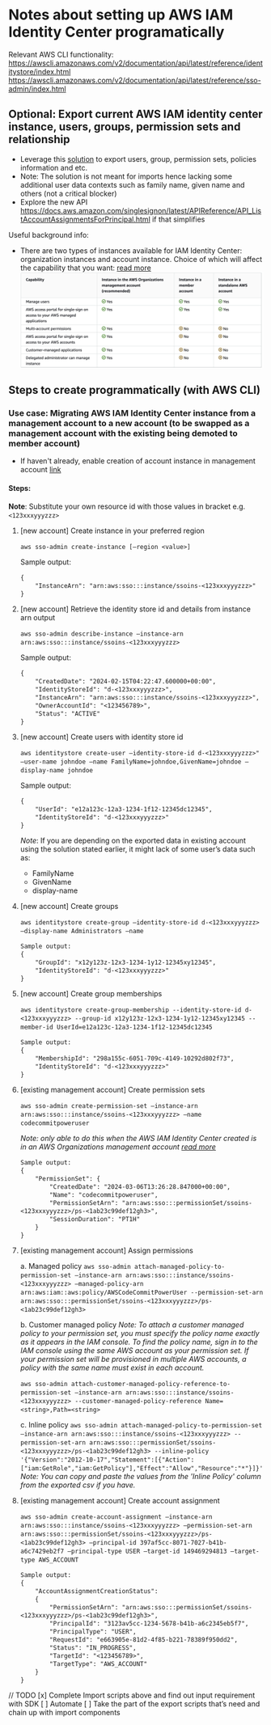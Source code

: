 # Notes about setting up AWS IAM Identity Center programatically

Relevant AWS CLI functionality:
https://awscli.amazonaws.com/v2/documentation/api/latest/reference/identitystore/index.html
https://awscli.amazonaws.com/v2/documentation/api/latest/reference/sso-admin/index.html

## Optional: Export current AWS IAM identity center instance, users, groups, permission sets and relationship

* Leverage this [solution](https://aws.amazon.com/blogs/security/how-to-automate-the-review-and-validation-of-permissions-for-users-and-groups-in-aws-iam-identity-center/) to export users, group, permission sets, policies information and etc.
* Note: The solution is not meant for imports hence lacking some additional user data contexts such as family name, given name and others (not a critical blocker)
* Explore the new API https://docs.aws.amazon.com/singlesignon/latest/APIReference/API_ListAccountAssignmentsForPrincipal.html if that simplifies

Useful background info:
- There are two types of instances available for IAM Identity Center: organization instances and account instance. Choice of which will affect the capability that you want: [read more](https://docs.aws.amazon.com/singlesignon/latest/userguide/identity-center-instances.html)
![Capability of each AWS IAM Identity Center instance type](image.png)

## Steps to create programmatically (with AWS CLI)

### Use case: Migrating AWS IAM Identity Center instance from a management account to a new account (to be swapped as a management account with the existing being demoted to member account)

* If haven't already, enable creation of account instance in management account [link](https://docs.aws.amazon.com/singlesignon/latest/userguide/enable-account-instance-console.html)

#### Steps:
**Note**: Substitute your own resource id with those values in bracket e.g. `<123xxxyyyzzz>`

1. [new account] Create instance in your preferred region

    `aws sso-admin create-instance [—region <value>]`

    Sample output:
    ```
    {
        "InstanceArn": "arn:aws:sso:::instance/ssoins-<123xxxyyyzzz>"
    }
    ```

2. [new account] Retrieve the identity store id and details from instance arn output

    `aws sso-admin describe-instance —instance-arn arn:aws:sso:::instance/ssoins-<123xxxyyyzzz>`

    Sample output:
    ```
    {
        "CreatedDate": "2024-02-15T04:22:47.600000+00:00",
        "IdentityStoreId": "d-<123xxxyyyzzz>",
        "InstanceArn": "arn:aws:sso:::instance/ssoins-<123xxxyyyzzz>",
        "OwnerAccountId": "<123456789>",
        "Status": "ACTIVE"
    }
    ```

3. [new account] Create users with identity store id

    `aws identitystore create-user —identity-store-id d-<123xxxyyyzzz>" —user-name johndoe —name FamilyName=johndoe,GivenName=johndoe —display-name johndoe`

    Sample output:
    ```
    {
        "UserId": "e12a123c-12a3-1234-1f12-12345dc12345",
        "IdentityStoreId": "d-<123xxxyyyzzz>"
    }
    ```
    *Note*: If you are depending on the exported data in existing account using the solution stated earlier, it might lack of some user’s data such as:
    - FamilyName
    - GivenName 
    - display-name

4. [new account] Create groups

    `aws identitystore create-group —identity-store-id d-<123xxxyyyzzz> —display-name Administrators —name `

    ```
    Sample output:
    {
        "GroupId": "x12y123z-12x3-1234-1y12-12345xy12345",
        "IdentityStoreId": "d-<123xxxyyyzzz>"
    }
    ```

5. [new account] Create group memberships

    `aws identitystore create-group-membership --identity-store-id d-<123xxxyyyzzz> --group-id x12y123z-12x3-1234-1y12-12345xy12345 --member-id UserId=e12a123c-12a3-1234-1f12-12345dc12345`

    ```
    Sample output:
    {
        "MembershipId": "298a155c-6051-709c-4149-10292d802f73",
        "IdentityStoreId": "d-<123xxxyyyzzz>"
    }
    ```

6. [existing management account] Create permission sets

    `aws sso-admin create-permission-set —instance-arn arn:aws:sso:::instance/ssoins-<123xxxyyyzzz> —name codecommitpoweruser`


    *Note: only able to do this when the AWS IAM Identity Center created is in an AWS Organizations management account [read more](https://docs.aws.amazon.com/singlesignon/latest/userguide/identity-center-instances.html)*

    ```
    Sample output:
    {
        "PermissionSet": {
            "CreatedDate": "2024-03-06T13:26:28.847000+00:00",
            "Name": "codecommitpoweruser",
            "PermissionSetArn": "arn:aws:sso:::permissionSet/ssoins-<123xxxyyyzzz>/ps-<1ab23c99def12gh3>",
            "SessionDuration": "PT1H"
        }
    }
    ```

7. [existing management account] Assign permissions

    a. Managed policy
    `aws sso-admin attach-managed-policy-to-permission-set —instance-arn arn:aws:sso:::instance/ssoins-<123xxxyyyzzz> —managed-policy-arn arn:aws:iam::aws:policy/AWSCodeCommitPowerUser --permission-set-arn arn:aws:sso:::permissionSet/ssoins-<123xxxyyyzzz>/ps-<1ab23c99def12gh3>`

    b. Customer managed policy
    *Note: To attach a customer managed policy to your permission set, you must specify the policy name exactly as it appears in the IAM console. To find the policy name, sign in to the IAM console  using the same AWS account as your permission set. If your permission set will be provisioned in multiple AWS accounts, a policy with the same name must exist in each account.*

    `aws sso-admin attach-customer-managed-policy-reference-to-permission-set —instance-arn arn:aws:sso:::instance/ssoins-<123xxxyyyzzz> --customer-managed-policy-reference Name=<string>,Path=<string>`

    c. Inline policy
    `aws sso-admin attach-managed-policy-to-permission-set —instance-arn arn:aws:sso:::instance/ssoins-<123xxxyyyzzz> --permission-set-arn arn:aws:sso:::permissionSet/ssoins-<123xxxyyyzzz>/ps-<1ab23c99def12gh3> --inline-policy '{"Version":"2012-10-17","Statement":[{"Action":["iam:GetRole","iam:GetPolicy"],"Effect":"Allow","Resource":"*"}]}'`
    *Note: You can copy and paste the values from the 'Inline Policy' column from the exported csv if you have.*


8. [existing management account] Create account assignment 

    `aws sso-admin create-account-assignment —instance-arn arn:aws:sso:::instance/ssoins-<123xxxyyyzzz> —permission-set-arn arn:aws:sso:::permissionSet/ssoins-<123xxxyyyzzz>/ps-<1ab23c99def12gh3> —principal-id 397af5cc-8071-7027-b41b-a6c7429eb2f7 —principal-type USER —target-id 149469294813 —target-type AWS_ACCOUNT`

    ```
    Sample output:
    {
        "AccountAssignmentCreationStatus":
        {
            "PermissionSetArn": "arn:aws:sso:::permissionSet/ssoins-<123xxxyyyzzz>/ps-<1ab23c99def12gh3>",
            "PrincipalId": "3123av5cc-1234-5678-b41b-a6c2345eb5f7",
            "PrincipalType": "USER",
            "RequestId": "e663905e-81d2-4f85-b221-78389f950dd2",
            "Status": "IN_PROGRESS",
            "TargetId": "<123456789>",
            "TargetType": "AWS_ACCOUNT"
        }
    }
    ```



// TODO
[x] Complete Import scripts above and find out input requirement with SDK
[ ] Automate 
[ ] Take the part of the export scripts that’s need and chain up with import components
